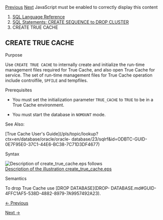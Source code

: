 [Previous](CREATE-TRIGGER.md) [Next](CREATE-TYPE.md) JavaScript must be
enabled to correctly display this content

  1. [SQL Language Reference ](index.md)
  2. [SQL Statements: CREATE SEQUENCE to DROP CLUSTER](SQL-Statements-CREATE-SEQUENCE-to-DROP-CLUSTER.md)
  3. CREATE TRUE CACHE

## CREATE TRUE CACHE

Purpose

Use `CREATE TRUE CACHE` to internally create and initialize the run-time
management files required for True Cache, and also open True Cache for
service. The set of run-time management files for True Cache operation include
controlfile, `SPFILE` and tempfiles.

Prerequisites

  * You must set the initialization parameter `TRUE_CACHE` to `TRUE` to be in a True Cache environment. 

  * You must start the database in `NOMOUNT` mode. 

See Also:

[True Cache User's Guide](/pls/topic/lookup?ctx=en/database/oracle/oracle-
database/23/sqlrf&id=ODBTC-GUID-0E7F95E0-37C1-44E6-BC38-7C71D3DF4677)

Syntax

  

![Description of create_true_cache.eps
follows](https://docs.oracle.com/en/database/oracle/oracle-database/23/sqlrf/img/create_true_cache.gif)  
[Description of the illustration
create_true_cache.eps](img_text/create_true_cache.md)

  

Semantics

To drop True Cache use [DROP DATABASE](DROP-
DATABASE.md#GUID-4FFC1AF5-538D-4882-8979-7A9957492A23).


[← Previous](CREATE-TRIGGER.md)

[Next →](CREATE-TYPE.md)
